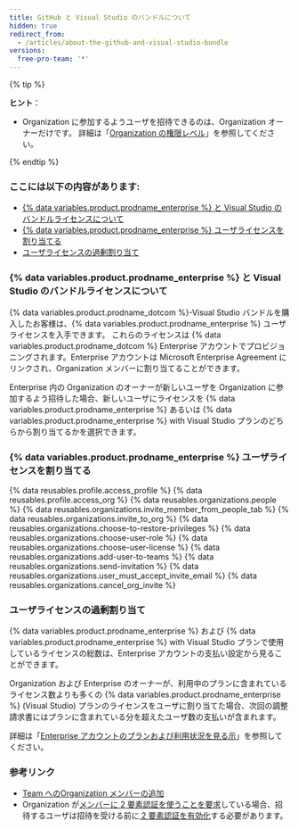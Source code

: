 ```yaml
---
title: GitHub と Visual Studio のバンドルについて
hidden: true
redirect_from:
  - /articles/about-the-github-and-visual-studio-bundle
versions:
  free-pro-team: '*'
---
```


{% tip %}

**ヒント**：
- Organization に参加するようユーザを招待できるのは、Organization オーナーだけです。 詳細は「[Organization の権限レベル](/articles/permission-levels-for-an-organization)」を参照してください。

{% endtip %}


### ここには以下の内容があります:
- [{% data variables.product.prodname_enterprise %} と Visual Studio のバンドルライセンスについて](#about-github-enterprise-and-visual-studio-bundle-licenses)
- [{% data variables.product.prodname_enterprise %} ユーザライセンスを割り当てる](#assigning-a-github-enterprise-user-license)
- [ユーザライセンスの過剰割り当て](#overallocation-of-user-licenses)


### {% data variables.product.prodname_enterprise %} と Visual Studio のバンドルライセンスについて

{% data variables.product.prodname_dotcom %}-Visual Studio バンドルを購入したお客様は、{% data variables.product.prodname_enterprise %} ユーザライセンスを入手できます。 これらのライセンスは {% data variables.product.prodname_dotcom %} Enterprise アカウントでプロビジョニングされます。Enterprise アカウントは Microsoft Enterprise Agreement にリンクされ、Organization メンバーに割り当てることができます。

Enterprise 内の Organization のオーナーが新しいユーザを Organization に参加するよう招待した場合、新しいユーザにライセンスを {% data variables.product.prodname_enterprise %} あるいは {% data variables.product.prodname_enterprise %} with Visual Studio プランのどちらから割り当てるかを選択できます。

### {% data variables.product.prodname_enterprise %} ユーザライセンスを割り当てる

{% data reusables.profile.access_profile %}
{% data reusables.profile.access_org %}
{% data reusables.organizations.people %}
{% data reusables.organizations.invite_member_from_people_tab %}
{% data reusables.organizations.invite_to_org %}
{% data reusables.organizations.choose-to-restore-privileges %}
{% data reusables.organizations.choose-user-role %}
{% data reusables.organizations.choose-user-license %}
{% data reusables.organizations.add-user-to-teams %}
{% data reusables.organizations.send-invitation %}
{% data reusables.organizations.user_must_accept_invite_email %} {% data reusables.organizations.cancel_org_invite %}

### ユーザライセンスの過剰割り当て

{% data variables.product.prodname_enterprise %} および {% data variables.product.prodname_enterprise %} with Visual Studio プランで使用しているライセンスの総数は、Enterprise アカウントの支払い設定から見ることができます。

Organization および Enterprise のオーナーが、利用中のプランに含まれているライセンス数よりも多くの {% data variables.product.prodname_enterprise %} (Visual Studio) プランのライセンスをユーザに割り当てた場合、次回の調整請求書にはプランに含まれている分を超えたユーザ数の支払いが含まれます。

詳細は「[Enterprise アカウントのプランおよび利用状況を見る示](/articles/viewing-the-subscription-and-usage-for-your-enterprise-account)」を参照してください。

### 参考リンク
- [Team へのOrganization メンバーの追加](/articles/adding-organization-members-to-a-team)
- Organization が[メンバーに 2 要素認証を使うことを要求](/articles/requiring-two-factor-authentication-in-your-organization)している場合、招待するユーザは招待を受ける前に[ 2 要素認証を有効化](/articles/securing-your-account-with-two-factor-authentication-2fa)する必要があります。

